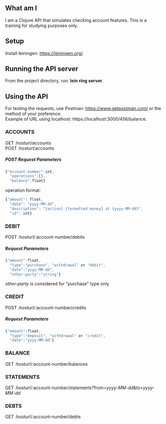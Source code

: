 ## What am I
I am a Clojure API that simulates checking account features. This is a training for studying purposes only.  

## Setup
Install leiningen: https://leiningen.org/.  

## Running the API server
From the project directory, run: **lein ring server**.  

## Using the API
For testing the requests, use Postman: https://www.getpostman.com/ or the method of your preference.  
Example of URL using localhost: https://localhost:3000/456/balance.  

### ACCOUNTS
GET :hosturl/accounts  
POST :hosturl/accounts  

##### POST Request Parameters  
```javascript
{"account-number":int,  
  "operations":[],  
  "balance":float}
```
operation format:  
```javascript
{"amount": float,  
  "date": "yyyy-MM-dd",  
  "description": "{action} {formatted money} at {yyyy-MM-dd}",  
  "id": int}
```

### DEBIT
POST :hosturl/:account-number/debits  

##### Request Parameters  
```javascript
{"amount":float,  
  "type":"purchase", "withdrawal" or "debit",  
  "date":"yyyy-MM-dd",  
  "other-party":"string"}
```
*other-party* is considered for "purchase" type only  

### CREDIT
POST :hosturl/:account-number/credits  

##### Request Parameters  
```javascript
{"amount":float,  
  "type":"deposit", "withdrawal" or "credit",  
  "date":"yyyy-MM-dd"}
```

### BALANCE
GET :hosturl/:account-number/balances  

### STATEMENTS
GET :hosturl/:account-number/statements?from=*yyyy-MM-dd*&to=*yyyy-MM-dd*  

### DEBTS
GET :hosturl/:account-number/debts  
